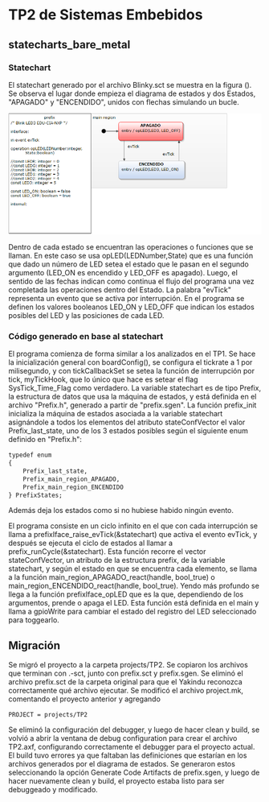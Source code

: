 # TP2 de Sistemas Embebidos

## statecharts_bare_metal
### Statechart

El statechart generado por el archivo Blinky.sct se muestra en la figura (). Se observa el lugar donde empieza el diagrama de estados y dos Estados, "APAGADO" y "ENCENDIDO", unidos con flechas simulando un bucle. 

![GitHub Logo](blinky.png)

Dentro de cada estado se encuentran las operaciones o funciones que se llaman. En este caso se usa opLED(LEDNumber,State) que es una función que dado un número de LED setea el estado que le pasan en el segundo argumento (LED_ON es encendido y LED_OFF es apagado).
Luego, el sentido de las fechas indican como continua el flujo del programa una vez completada las operaciones dentro del Estado. La palabra "evTick" representa un evento que se activa por interrupción.
En el programa se definen los valores booleanos LED_ON y LED_OFF que indican los estados posibles del LED y las posiciones de cada LED.

### Código generado en base al statechart

El programa comienza de forma similar a los analizados en el TP1. Se hace la inicialización general con boardConfig(), se configura
el tickrate a 1 por milisegundo, y con tickCallbackSet se setea la función de interrupción por tick, myTickHook, que lo único que
hace es setear el flag SysTick_Time_Flag como verdadero. La variable statechart es de tipo Prefix, la estructura de datos que usa
la máquina de estados, y está definida en el archivo "Prefix.h", generado a partir de "prefix.sgen". La función prefix_init
inicializa la máquina de estados asociada a la variable statechart asignándole a todos los elementos del atributo stateConfVector
el valor Prefix_last_state, uno de los 3 estados posibles según el siguiente enum definido en "Prefix.h":
```
typedef enum
{
	Prefix_last_state,
	Prefix_main_region_APAGADO,
	Prefix_main_region_ENCENDIDO
} PrefixStates;
```
Además deja los estados como si no hubiese habido ningún evento.

El programa consiste en un ciclo infinito en el que con cada interrupción se llama a prefixIface_raise_evTick(&statechart) que
activa el evento evTick, y después se ejecuta el ciclo de estados al llamar a prefix_runCycle(&statechart). Esta función recorre
el vector stateConfVector, un atributo de la estructura prefix, de la variable statechart, y según el estado en que se encuentra cada
elemento, se llama a la función main_region_APAGADO_react(handle, bool_true) o main_region_ENCENDIDO_react(handle, bool_true).
Yendo más profundo se llega a la función prefixIface_opLED que es la que, dependiendo de los argumentos, prende o apaga el LED. Esta
función está definida en el main y llama a gpioWrite para cambiar el estado del registro del LED seleccionado para toggearlo.



## Migración

Se migró el proyecto a la carpeta projects/TP2. Se copiaron los archivos que terminan con .-sct, junto con prefix.sct y prefix.sgen.
Se eliminó el archivo prefix.sct de la carpeta original para que el Yakindu reconozca correctamente qué archivo ejecutar. Se modificó
el archivo project.mk, comentando el proyecto anterior y agregando
```
PROJECT = projects/TP2
```
Se eliminó la configuración del debugger, y luego de hacer clean y build, se volvió a abrir la ventana de debug configuration para
crear el archivo TP2.axf, configurando correctamente el debugger para el proyecto actual. El build tuvo errores ya que faltaban las
definiciones que estarían en los archivos generados por el diagrama de estados. Se generaron estos seleccionando la opción Generate
Code Artifacts de prefix.sgen, y luego de hacer nuevamente clean y build, el proyecto estaba listo para ser debuggeado y modificado.
